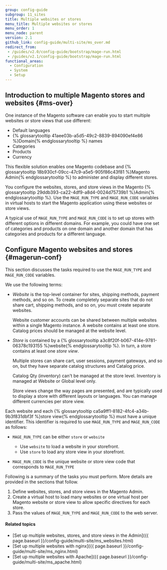 ```yaml
---
group: config-guide
subgroup: 11_sites
title: Multiple websites or stores
menu_title: Multiple websites or stores
menu_order: 1
menu_node: parent
version: 2.1
github_link: config-guide/multi-site/ms_over.md
redirect_from:
 - /guides/v2.0/config-guide/bootstrap/mage-run.html
 - /guides/v2.1/config-guide/bootstrap/mage-run.html
functional_areas:
  - Configuration
  - System
  - Setup
---
```


## Introduction to multiple Magento stores and websites {#ms-over}
One instance of the Magento software can enable you to start multiple websites or store views that use different:

*   Default languages
*   {% glossarytooltip 41aee03b-a5d5-49c2-8839-894090ef4e86 %}Domain{% endglossarytooltip %} names
*   Categories
*   Products
*   Currency

This flexible solution enables one Magento codebase and {% glossarytooltip 18b930cf-09cc-47c9-a5e5-905f86c43f81 %}Magento Admin{% endglossarytooltip %} to administer and display different stores.

You configure the websites, stores, and store views in the Magento {% glossarytooltip 29ddb393-ca22-4df9-a8d4-0024d75739b1 %}Admin{% endglossarytooltip %}. Use the `MAGE_RUN_TYPE` and `MAGE_RUN_CODE` variables in virtual hosts to start the Magento application using these websites or store views. 

A typical use of `MAGE_RUN_TYPE` and `MAGE_RUN_CODE` is to set up stores with different options in different domains. For example, you could have one set of categories and products on one domain and another domain that has categories and products for a different language.

## Configure Magento websites and stores {#magerun-conf}
This section discusses the tasks required to use the `MAGE_RUN_TYPE` and `MAGE_RUN_CODE` variables. 

We use the following terms:

* *Website* is the top-level container for sites, shipping methods, payment methods, and so on. To create completely separate sites that do not share cart, shipping methods, and so on,  you must create separate websites.

  Website customer accounts can be shared between multiple websites within a single Magento instance. A website contains at least one store. Catalog prices should be managed at the website level.

* *Store* is contained by a {% glossarytooltip a3c8f20f-b067-414e-9781-06378c193155 %}website{% endglossarytooltip %}. In turn, a store contains at least one *store view*. 

  Multiple stores can share cart, user sessions, payment gateways, and so on, but they have separate catalog structures and Catalog price.

  Catalog Qty (inventory) can't be managed at the store level. Inventory is managed at Website or Global level only.

  Store views change the way pages are presented, and are typically used to display a store with different layouts or languages. You can manage different currencies per store view.

Each website and each {% glossarytooltip ca5a9ff1-8182-4fc4-a34b-9b3f831dbf3f %}store view{% endglossarytooltip %} must have a unique identifier. This identifier is required to use `MAGE_RUN_TYPE` and `MAGE_RUN_CODE` as follows:

* `MAGE_RUN_TYPE` can be either `store` or `website`

  * Use `website` to load a website in your storefront.
  * Use `store` to load any store view in your storefront.

* `MAGE_RUN_CODE` is the unique website or store view code that corresponds to `MAGE_RUN_TYPE`

Following is a summary of the tasks you must perform. More details are provided in the sections that follow.

1.  Define websites, stores, and store views in the Magento Admin.
2.  Create a virtual host to load many websites or one virtual host per Magento website or store view to allow specific directives for each store.
3.  Pass the values of `MAGE_RUN_TYPE` and `MAGE_RUN_CODE` to the web server.

#### Related topics
* [Set up multiple websites, stores, and store views in the Admin]({{ page.baseurl }}/config-guide/multi-site/ms_websites.html)
* [Set up multiple websites with nginx]({{ page.baseurl }}/config-guide/multi-site/ms_nginx.html)
* [Set up multiple websites with Apache]({{ page.baseurl }}/config-guide/multi-site/ms_apache.html)
